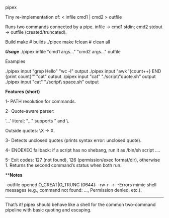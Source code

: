 pipex

Tiny re-implementation of:
< infile cmd1 | cmd2 > outfile


Runs two commands connected by a pipe. infile -> cmd1 stdin; cmd2 stdout -> outfile (created/truncated).

Build
make        # builds ./pipex
make fclean # clean all

*******Usage*******
./pipex infile "cmd1 args..." "cmd2 args..." outfile

Examples

./pipex input "grep Hello" "wc -l" output
./pipex input "awk '{count++} END {print count}'" "cat" output
./pipex input "cat" "./script\\\"quote.sh" output
./pipex input "cat" "./script\\ space.sh" output

******Features (short)******

1- PATH resolution for commands.

2- Quote-aware parser:

'...' literal; "..." supports \" and \\.

Outside quotes: \X -> X.

3- Detects unclosed quotes (prints syntax error: unclosed quote).

4- ENOEXEC fallback: if a script has no shebang, run it as /bin/sh script ….

5- Exit codes: 127 (not found), 126 (permission/exec format/dir), otherwise 1.
Returns the second command’s status when both run.

********Notes******

-outfile opened O_CREAT|O_TRUNC (0644): -rw-r--r-
-Errors mimic shell messages (e.g., command not found: …, Permission denied, etc.).

***********************

That’s it! pipex should behave like a shell for the common two-command pipeline with basic quoting and escaping.
